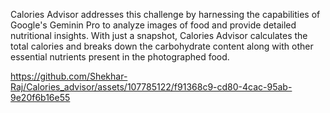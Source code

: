 



Calories Advisor addresses this challenge by harnessing the capabilities of Google's Geminin Pro to analyze images of food and provide detailed nutritional insights. With just a snapshot, Calories Advisor calculates the total calories and breaks down the carbohydrate content along with other essential nutrients present in the photographed food.

https://github.com/Shekhar-Raj/Calories_advisor/assets/107785122/f91368c9-cd80-4cac-95ab-9e20f6b16e55
